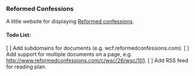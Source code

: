 ### Reformed Confessions

A little website for displaying [Reformed confessions](http://en.wikipedia.org/wiki/Reformed_confessions_of_faith).

#### Todo List:

[ ] Add subdomains for documents (e.g. wcf.reformedconfessions.com).
[ ] Add support for multiple documents on a page, e.g. http://www.reformedconfessions.com/c/wsc/26/wsc/101.
[ ] Add RSS feed for reading plan.
